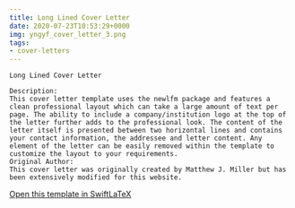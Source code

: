 ```yaml
---
title: Long Lined Cover Letter
date: 2020-07-23T10:53:29+0000
img: yngyf_cover_letter_3.png
tags:
- cover-letters
---
```

```
Long Lined Cover Letter

Description:
This cover letter template uses the newlfm package and features a clean professional layout which can take a large amount of text per page. The ability to include a company/institution logo at the top of the letter further adds to the professional look. The content of the letter itself is presented between two horizontal lines and contains your contact information, the addressee and letter content. Any element of the letter can be easily removed within the template to customize the layout to your requirements.
Original Author:
This cover letter was originally created by Matthew J. Miller but has been extensively modified for this website.
```
[Open this template in SwiftLaTeX](https://www.swiftlatex.com/project.html?import=https://swiftlatex.github.io/LaTeXBoilerPlate/zips/pqsss_cover_letter_3.zip&import_name=Long%20Lined%20Cover%20Letter)
